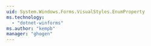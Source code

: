 ```yaml
---
uid: System.Windows.Forms.VisualStyles.EnumProperty
ms.technology: 
  - "dotnet-winforms"
ms.author: "kempb"
manager: "ghogen"
---
```

